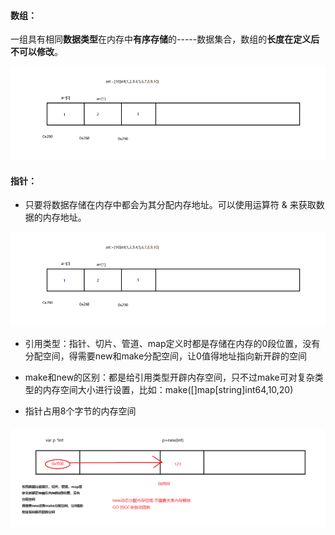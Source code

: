 #### 数组：

一组具有相同**数据类型**在内存中**有序存储**的-----数据集合，数组的**长度在定义后不可以修改**。

<img src="../img/image-20200623210651227.png" alt="image-20200623210651227" />

#### **指针**：

+ 只要将数据存储在内存中都会为其分配内存地址。可以使用运算符 & 来获取数据的内存地址。

<img src="../img/image-20200623210651227.png" alt="image-20200623210651227"  />

+ 引用类型：指针、切片、管道、map定义时都是存储在内存的0段位置，没有分配空间，得需要new和make分配空间，让0值得地址指向新开辟的空间

+ make和new的区别：都是给引用类型开辟内存空间，只不过make可对复杂类型的内存空间大小进行设置，比如：make([]map[string]int64,10,20)
+ 指针占用8个字节的内存空间

##### ![image-20200623213446061](..\img\image-20200623213446061.png)
